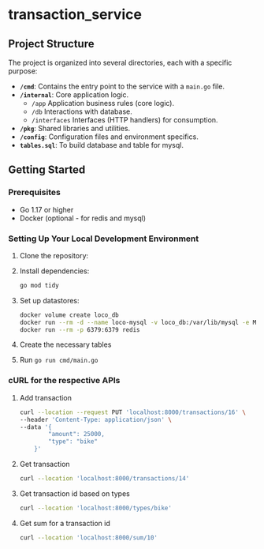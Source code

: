 # transaction_service

## Project Structure

The project is organized into several directories, each with a specific purpose:

- **`/cmd`**: Contains the entry point to the service with a `main.go` file.
- **`/internal`**: Core application logic.
    - `/app`        Application business rules (core logic).
    - `/db`      Interactions with database.
    - `/interfaces`  Interfaces (HTTP handlers) for consumption.
- **`/pkg`**: Shared libraries and utilities.
- **`/config`**: Configuration files and environment specifics.
- **`tables.sql`**: To build  database and  table for mysql.

## Getting Started

### Prerequisites

- Go 1.17 or higher
- Docker (optional - for redis and mysql)

### Setting Up Your Local Development Environment

1. Clone the repository:

2. Install dependencies:
    ```bash
    go mod tidy
    ```

3. Set up datastores:
    ```bash
    docker volume create loco_db
    docker run --rm -d --name loco-mysql -v loco_db:/var/lib/mysql -e MYSQL_ROOT_PASSWORD=root1234 -p 3306:3306 mysql
    docker run --rm -p 6379:6379 redis
    ```
    
4. Create the necessary tables

5. Run `go run cmd/main.go` 

### cURL for the respective APIs

1. Add transaction
    ```bash
    curl --location --request PUT 'localhost:8000/transactions/16' \
    --header 'Content-Type: application/json' \
    --data '{
            "amount": 25000,
            "type": "bike"
        }'
    ```

2. Get transaction
    ```bash
    curl --location 'localhost:8000/transactions/14'
    ```

3. Get transaction id based on types
    ```bash
    curl --location 'localhost:8000/types/bike'
    ```

4. Get sum for a transaction id
    ```bash
    curl --location 'localhost:8000/sum/10'
    ```